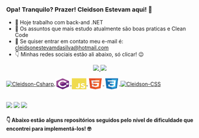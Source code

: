 ### Opa! Tranquilo? Prazer! Cleidson Estevam aqui! 👋

- 🔭 Hoje trabalho com back-and .NET
- 🌱 Os assuntos que mais estudo atualmente são boas praticas e Clean Code
- 📩 Se quiser entrar em contato meu e-mail é: cleidsonestevamdasilva@hotmail.com
- 👇 Minhas redes sociais estão ali abaixo, só clicar! 😉
<div align="center">
  <a href="https://github.com/cleidsonestevam">
  <img height="180em" src="https://github-readme-stats.vercel.app/api?username=cleidsonestevam&show_icons=true&theme=dark&include_all_commits=true&count_private=true"/>
  <img height="180em" src="https://github-readme-stats.vercel.app/api/top-langs/?username=cleidsonestevam&layout=compact&langs_count=7&theme=dark"/>
</div>
  <div style="display: inline_block"><br>
  <img align="center" alt="Cleidson-Csharp" height="30" width="40" src="https://cdn.jsdelivr.net/gh/devicons/devicon/icons/dotnetcore/dotnetcore-original.svg" />
  <img align="center" alt="Cleidson-Csharp" height="30" width="40" src="https://raw.githubusercontent.com/devicons/devicon/master/icons/csharp/csharp-original.svg">
  <img align="center" alt="Cleidson-Js" height="30" width="40" src="https://raw.githubusercontent.com/devicons/devicon/master/icons/javascript/javascript-plain.svg">
  <img align="center" alt="Cleidson-HTML" height="30" width="40" src="https://raw.githubusercontent.com/devicons/devicon/master/icons/html5/html5-original.svg">
  <img align="center" alt="Cleidson-CSS" height="30" width="40" src="https://raw.githubusercontent.com/devicons/devicon/master/icons/css3/css3-original.svg">
  <img align="center" alt="Cleidson-CSS" height="30" width="40" src="https://cdn.jsdelivr.net/gh/devicons/devicon/icons/bootstrap/bootstrap-plain.svg" />
       <br/><br/><br/>
   <div>
  <a href="https://instagram.com/cleidson.estevam" target="_blank"><img src="https://img.shields.io/badge/-Instagram-%23E4405F?style=for-the-badge&logo=instagram&logoColor=white" target="_blank"></a>
 	<a href="https://www.linkedin.com/in/cleidsonestevam" target="_blank"><img src="https://img.shields.io/badge/LinkedIn-0077B5?style=for-the-badge&logo=linkedin&logoColor=white" target="_blank"></a>
 <a href="https://discord.gg/Estevam#3526" target="_blank"><img src="https://img.shields.io/badge/Discord-7289DA?style=for-the-badge&logo=discord&logoColor=white" target="_blank"></a>
  </div>
       


#### 👇 Abaixo estão alguns repositórios seguidos pelo nível de dificuldade que encontrei para implementá-los! 🤓   
